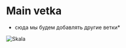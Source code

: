 # Main vetka
* сюда мы будем добавлять другие ветки*

![Skala](https://i.ytimg.com/vi/ZItwe_HNhGQ/mqdefault.jpg)
